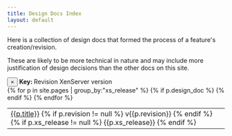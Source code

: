 ```yaml
---
title: Design Docs Index
layout: default
---
```


Here is a collection of design docs that formed the process of a feature's
creation/revision.

These are likely to be more technical in nature and may include more
justification of design decisions than the other docs on this site.

<div class="alert">
<button type="btn" class="close" data-dismiss="alert">&times;</button>
<strong>Key: </strong> <span class="label">Revision</span> <span class="label label-info">XenServer version</span>
</div>

<table class="table tabl-striped table-condensed">
{% for p in site.pages | group_by:"xs_release" %}
  {% if p.design_doc %}
<tr><td>
<a href={{p.url}} class="btn btn-link">{{p.title}}</a> {% if p.revision != null %} <span class="label">v{{p.revision}}</span> {% endif %} {% if p.xs_release != null %} <span class="label label-info">{{p.xs_release}}</span> {% endif %}
</td></tr>
  {% endif %}
{% endfor %}
</table>
